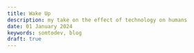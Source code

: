 ```yaml
---
title: Wake Up
description: my take on the effect of technology on humans
date: 01 January 2024
keywords: somtodev, blog
draft: true
---
```

